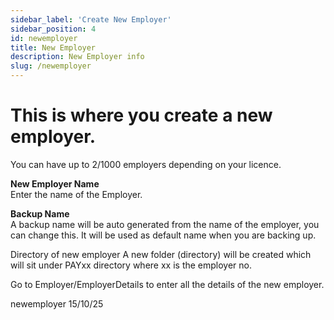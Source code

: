 ```yaml
---
sidebar_label: 'Create New Employer'
sidebar_position: 4
id: newemployer
title: New Employer
description: New Employer info
slug: /newemployer
---
```


# This is where you create a new employer.
You can have up to 2/1000 employers depending on your licence.

**New Employer Name**  
Enter the name of the Employer.

**Backup Name**  
A backup name will be auto generated from the name of the employer, you can change this.
It will be used as default name when you are backing up.

Directory of new employer
A new folder (directory) will be created which will sit under PAYxx directory where xx is the employer no.

Go to Employer/EmployerDetails to enter all the details of the new employer.






newemployer 15/10/25